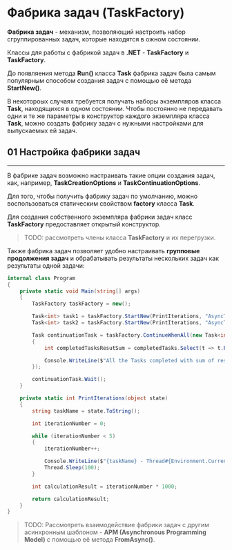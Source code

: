 # **Фабрика задач (TaskFactory)**

**Фабрика задач** - механизм, позволяющий настроить набор сгруппированных задач, которые находятся в ожном состоянии.

Классы для работы с фабрикой задач в **.NET** - **TaskFactory** и **TaskFactory<TResult>**.

До появляения метода **Run()** класса **Task** фабрика задач была самым популярным способом создания задач с помощью её метода **StartNew()**.

В некотороых случаях требуется получать наборы экземпляров класса **Task**, находящихся в одном состоянии. Чтобы постоянно не передавать одни и те же параметры в конструктор каждого экземпляра класса **Task**, можно создать фабрику задач с нужными настройками для выпускаемых ей задач.

## **01 Настройка фабрики задач**
---
В фабрике задач возможно настраивать такие опции создания задач, как, например, **TaskCreationOptions** и **TaskContinuationOptions**.

Для того, чтобы получить фабрику задач по умолчанию, можно воспользоваться статическим свойством **factory** класса **Task**.

Для создания собственного экземпляра фабрики задач класс **TaskFactory** предоставляет открытый конструктор.

> TODO: рассмотреть члены класса **TaskFactory** и их перегрузки.

Также фабрика задач позволяет удобно настраивать **групповые продолжения задач** и обрабатывать результаты нескольких задач как результаты одной задачи:

```cs
internal class Program
{
    private static void Main(string[] args)
    {
        TaskFactory taskFactory = new();

        Task<int> task1 = taskFactory.StartNew(PrintIterations, "AsyncTask1");
        Task<int> task2 = taskFactory.StartNew(PrintIterations, "AsyncTask2");

        Task continuationTask = taskFactory.ContinueWhenAll(new Task<int>[] { task1, task2 }, completedTasks =>
        {
            int completedTasksResutSum = completedTasks.Select(t => t.Result).Sum();

            Console.WriteLine($"All the Tasks completed with sum of results of [{completedTasksResutSum}].");
        });

        continuationTask.Wait();
    }

    private static int PrintIterations(object state)
    {
        string taskName = state.ToString();

        int iterationNumber = 0;

        while (iterationNumber < 5)
        {
            iterationNumber++;

            Console.WriteLine($"{taskName} - Thread#{Environment.CurrentManagedThreadId} - [{iterationNumber}]");
            Thread.Sleep(100);
        }

        int calculationResult = iterationNumber * 1000;

        return calculationResult;
    }
}
```

> TODO: Рассмотреть взаимодействие фабрики задач с другим асинхронным шаблоном - **APM (Asynchronous Programming Model)** с помощью её метода **FromAsync()**.